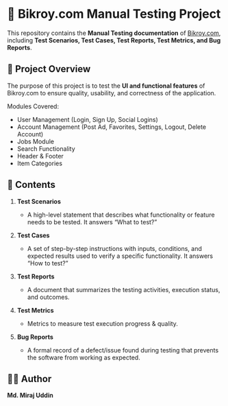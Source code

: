 # 🧪 Bikroy.com Manual Testing Project

This repository contains the **Manual Testing documentation** of [Bikroy.com](https://bikroy.com), including **Test Scenarios, Test Cases, Test Reports, Test Metrics, and Bug Reports**.


## 📌 Project Overview
The purpose of this project is to test the **UI and functional features** of Bikroy.com to ensure quality, usability, and correctness of the application.  

Modules Covered:
- User Management (Login, Sign Up, Social Logins)
- Account Management (Post Ad, Favorites, Settings, Logout, Delete Account)
- Jobs Module
- Search Functionality
- Header & Footer
- Item Categories

## 📂 Contents

1. **Test Scenarios**  
   - A high-level statement that describes what functionality or feature needs to be tested. It answers “What to test?” 

2. **Test Cases**  
   - A set of step-by-step instructions with inputs, conditions, and expected results used to verify a specific functionality. It answers “How to test?”  

3. **Test Reports**  
   - A document that summarizes the testing activities, execution status, and outcomes. 

4. **Test Metrics**  
   - Metrics to measure test execution progress & quality.  

5. **Bug Reports**  
   - A formal record of a defect/issue found during testing that prevents the software from working as expected.

## 👨‍💻 Author
**Md. Miraj Uddin**
